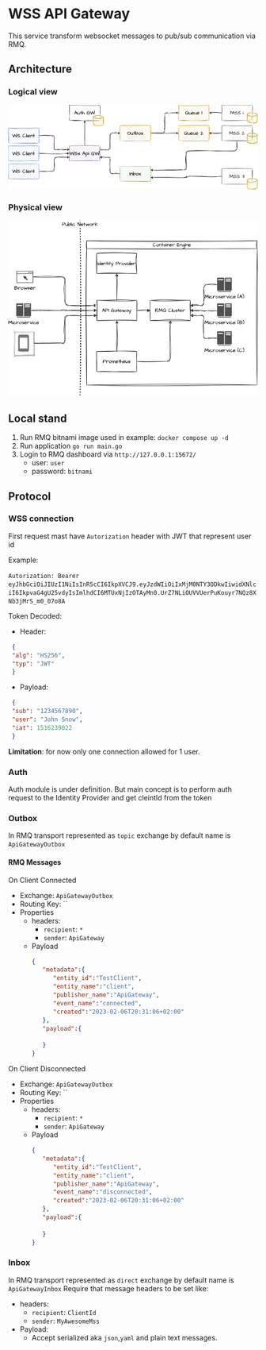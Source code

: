 # WSS API Gateway

This service transform websocket messages to pub/sub communication via RMQ.
## Architecture

### Logical view
[<img src=".docs/WSSApiGW.png">](http://google.com.au/)

### Physical view

[<img src=".docs/WSSApiGW-phisical.png">](http://google.com.au/)

## Local stand
1) Run RMQ bitnami image used in example: `docker compose up -d`
2) Run application `go run main.go`
3) Login to RMQ dashboard via `http://127.0.0.1:15672/`
   - user: `user`
   - password: `bitnami`

## Protocol

### WSS connection

First request mast have `Autorization` header with JWT that represent user id

Example: 

`Autorization: Bearer eyJhbGciOiJIUzI1NiIsInR5cCI6IkpXVCJ9.eyJzdWIiOiIxMjM0NTY3ODkwIiwidXNlciI6IkpvaG4gU25vdyIsImlhdCI6MTUxNjIzOTAyMn0.UrZ7NLiOUVVUerPuKouyr7NQz8XNb3jMrS_m0_07o8A`

Token Decoded:
- Header:
 ```json
  {
  "alg": "HS256",
  "typ": "JWT"
  }
  ```
- Payload:
 ```json
  {
  "sub": "1234567890",
  "user": "John Snow",
  "iat": 1516239022
  }
  ```

**Limitation**: for now only one connection allowed for 1 user.

### Auth 
   Auth module is under definition.
   But main concept is to perform auth request to the Identity Provider and get cleintId from the token

### Outbox
In RMQ transport represented as `topic` exchange by default name is `ApiGatewayOutbox`

#### RMQ Messages
On Client Connected
- Exchange:	`ApiGatewayOutbox`
- Routing Key: ``
- Properties
  - headers:
    - `recipient`: `*`
    - `sender`:	`ApiGateway`
  - Payload
     ```json 
     {
        "metadata":{
           "entity_id":"TestClient",
           "entity_name":"client",
           "publisher_name":"ApiGateway",
           "event_name":"connected",
           "created":"2023-02-06T20:31:06+02:00"
        },
        "payload":{
         
        }
     }
     ```

On Client Disconnected
- Exchange:	`ApiGatewayOutbox`
- Routing Key: ``
- Properties
  - headers:
    - `recipient`: `*`
    - `sender`:	`ApiGateway`
  - Payload
     ```json 
     {
        "metadata":{
           "entity_id":"TestClient",
           "entity_name":"client",
           "publisher_name":"ApiGateway",
           "event_name":"disconnected",
           "created":"2023-02-06T20:31:06+02:00"
        },
        "payload":{
         
        }
     }
     ```

### Inbox

In RMQ transport represented as `direct` exchange by default name is `ApiGatewayInbox`
Require that message headers to be set like:
- headers:
  - `recipient`: `ClientId`
  - `sender`:	`MyAwesomeMss`
- Payload:
  - Accept serialized aka `json`,`yaml` and plain text messages.






